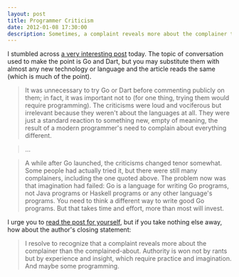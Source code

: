 ```yaml
---
layout: post
title: Programmer Criticism
date: 2012-01-08 17:30:00
description: Sometimes, a complaint reveals more about the complainer than the complained-about.
---
```


I stumbled across [a very interesting post](http://commandcenter.blogspot.com/2011/12/esmereldas-imagination.html) today. The topic of conversation used to make the point is Go and Dart, but you may substitute them with almost any new technology or language and the article reads the same (which is much of the point).

> It was unnecessary to try Go or Dart before commenting publicly on them; in fact, it was important not to (for one thing, trying them would require programming). The criticisms were loud and vociferous but irrelevant because they weren't about the languages at all. They were just a standard reaction to something new, empty of meaning, the result of a modern programmer's need to complain about everything different.

> ...

> A while after Go launched, the criticisms changed tenor somewhat. Some people had actually tried it, but there were still many complainers, including the one quoted above. The problem now was that imagination had failed: Go is a language for writing Go programs, not Java programs or Haskell programs or any other language's programs. You need to think a different way to write good Go programs. But that takes time and effort, more than most will invest.

I urge you to [read the post for yourself](http://commandcenter.blogspot.com/2011/12/esmereldas-imagination.html), but if you take nothing else away, how about the author's closing statement:

> I resolve to recognize that a complaint reveals more about the complainer than the complained-about. Authority is won not by rants but by experience and insight, which require practice and imagination. And maybe some programming.
